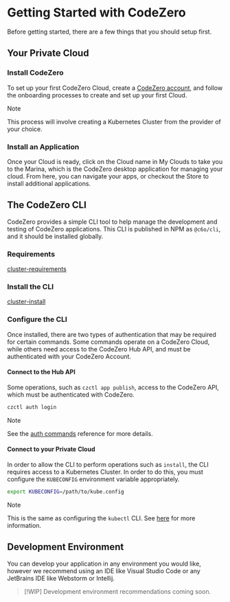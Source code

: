 # Getting Started with CodeZero

Before getting started, there are a few things that you should setup first.

## Your Private Cloud

### Install CodeZero

To set up your first CodeZero Cloud, create a [CodeZero account](https://codezero.io), and follow the onboarding processes to create and set up your first Cloud.

> [!NOTE]
> This process will involve creating a Kubernetes Cluster from the provider of your choice.

### Install an Application

Once your Cloud is ready, click on the Cloud name in My Clouds to take you to the Marina, which is the CodeZero desktop application for managing your cloud. From here, you can navigate your apps, or checkout the Store to install additional applications.

## The CodeZero CLI

CodeZero provides a simple CLI tool to help manage the development and testing of CodeZero applications. This CLI is published in NPM as `@c6o/cli`, and it should be installed globally.

### Requirements

[cluster-requirements](../_fragments/cli-requirements.md ':include')

### Install the CLI

[cluster-install](../_fragments/cli-install.md ':include')

### Configure the CLI

Once installed, there are two types of authentication that may be required for certain commands. Some commands operate on a CodeZero Cloud, while others need access to the CodeZero Hub API, and must be authenticated with your CodeZero Account.

#### Connect to the Hub API

Some operations, such as `czctl app publish`, access to the CodeZero API, which must be authenticated with CodeZero. 

```bash
czctl auth login
```

> [!NOTE]
> See the [auth commands](../references/cli#Authentication) reference for more details.

#### Connect to your Private Cloud

In order to allow the CLI to perform operations such as `install`, the CLI requires access to a Kubernetes Cluster. In order to do this, you must configure the `KUBECONFIG` environment variable appropriately.

```bash
export KUBECONFIG=/path/to/kube.config
```

> [!NOTE]
> This is the same as configuring the `kubectl` CLI. See [here](https://kubernetes.io/docs/concepts/configuration/organize-cluster-access-kubeconfig/) for more information.

## Development Environment

You can develop your application in any environment you would like, however we recommend using an IDE like Visual Studio Code or any JetBrains IDE like Webstorm or Intellij.

> [!WIP]
> Development environment recommendations coming soon.
